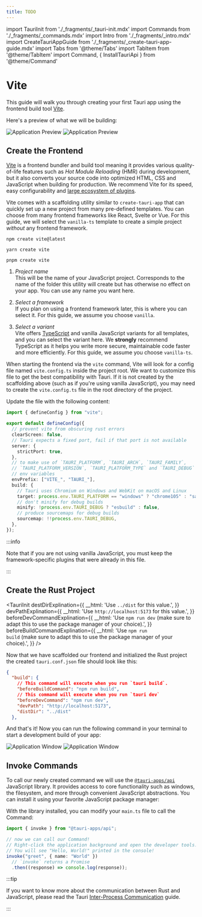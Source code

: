 ```yaml
---
title: TODO
---
```


import TauriInit from './\_fragments/\_tauri-init.mdx'
import Commands from './\_fragments/\_commands.mdx'
import Intro from './\_fragments/\_intro.mdx'
import CreateTauriAppGuide from './\_fragments/\_create-tauri-app-guide.mdx'
import Tabs from '@theme/Tabs'
import TabItem from '@theme/TabItem'
import Command, { InstallTauriApi } from '@theme/Command'

# Vite

This guide will walk you through creating your first Tauri app using the frontend build tool [Vite].

<Intro />
<CreateTauriAppGuide />

Here's a preview of what we will be building:

![Application Preview](/img/guides/getting-started/setup/vite/vite-light.png#gh-light-mode-only)
![Application Preview](/img/guides/getting-started/setup/vite/vite-dark.png#gh-dark-mode-only)

## Create the Frontend

[Vite] is a frontend bundler and build tool meaning it provides various quality-of-life features such as _Hot Module Reloading_ (HMR) during development, but it also converts your source code into optimized HTML, CSS and JavaScript when building for production. We recommend Vite for its speed, easy configurability and [large ecosystem of plugins][awesome-vite].

Vite comes with a scaffolding utility similar to `create-tauri-app` that can quickly set up a new project from many pre-defined templates. You can choose from many frontend frameworks like React, Svelte or Vue. For this guide, we will select the `vanilla-ts` template to create a simple project _without_ any frontend framework.

<Tabs groupId="package-manager">
  <TabItem value="npm">

```shell
npm create vite@latest
```

  </TabItem>

  <TabItem value="Yarn">

```shell
yarn create vite
```

  </TabItem>

  <TabItem value="pnpm">

```shell
pnpm create vite
```

  </TabItem>
</Tabs>

1. _Project name_  
   This will be the name of your JavaScript project. Corresponds to the name of the folder this utility will create but has otherwise no effect on your app. You can use any name you want here.

2. _Select a framework_  
   If you plan on using a frontend framework later, this is where you can select it. For this guide, we assume you choose `vanilla`.

3. _Select a variant_  
   Vite offers [TypeScript] and vanilla JavaScript variants for all templates, and you can select the variant here. We **strongly** recommend TypeScript as it helps you write more secure, maintainable code faster and more efficiently. For this guide, we assume you choose `vanilla-ts`.

When starting the frontend via the `vite` command, Vite will look for a config file named `vite.config.ts` inside the project root. We want to customize this file to get the best compatibility with Tauri. If it is not created by the scaffolding above (such as if you're using vanilla JavaScript), you may need to create the `vite.config.ts` file in the root directory of the project.

Update the file with the following content:

```typescript title=vite.config.ts
import { defineConfig } from "vite";

export default defineConfig({
  // prevent vite from obscuring rust errors
  clearScreen: false,
  // Tauri expects a fixed port, fail if that port is not available
  server: {
    strictPort: true,
  },
  // to make use of `TAURI_PLATFORM`, `TAURI_ARCH`, `TAURI_FAMILY`,
  // `TAURI_PLATFORM_VERSION`, `TAURI_PLATFORM_TYPE` and `TAURI_DEBUG`
  // env variables
  envPrefix: ["VITE_", "TAURI_"],
  build: {
    // Tauri uses Chromium on Windows and WebKit on macOS and Linux
    target: process.env.TAURI_PLATFORM == "windows" ? "chrome105" : "safari13",
    // don't minify for debug builds
    minify: !process.env.TAURI_DEBUG ? "esbuild" : false,
    // produce sourcemaps for debug builds
    sourcemap: !!process.env.TAURI_DEBUG,
  },
});
```

:::info

Note that if you are not using vanilla JavaScript, you must keep the framework-specific plugins that were already in this file.

:::

## Create the Rust Project

<TauriInit
destDirExplination={{
    __html: 'Use <code>../dist</code> for this value.',
  }}
devPathExplination={{
    __html: 'Use <code>http://localhost:5173</code> for this value.',
  }}
beforeDevCommandExplination={{
    __html:
      'Use <code>npm run dev</code> (make sure to adapt this to use the package manager of your choice).',
  }}
beforeBuildCommandExplination={{
    __html:
      'Use <code>npm run build</code> (make sure to adapt this to use the package manager of your choice).',
  }}
/>

Now that we have scaffolded our frontend and initialized the Rust project the created `tauri.conf.json` file should look like this:

```json title=src-tauri/tauri.conf.json
{
  "build": {
    // This command will execute when you run `tauri build`.
    "beforeBuildCommand": "npm run build",
    // This command will execute when you run `tauri dev`
    "beforeDevCommand": "npm run dev",
    "devPath": "http://localhost:5173",
    "distDir": "../dist"
  },
```

And that's it! Now you can run the following command in your terminal to start a development build of your app:

<Command name="dev" />

![Application Window](/img/guides/getting-started/setup/vite/vite-dev-light.png#gh-light-mode-only)
![Application Window](/img/guides/getting-started/setup/vite/vite-dev-dark.png#gh-dark-mode-only)

## Invoke Commands

<Commands />

To call our newly created command we will use the [`@tauri-apps/api`] JavaScript library. It provides access to core functionality such as windows, the filesystem, and more through convenient JavaScript abstractions. You can install it using your favorite JavaScript package manager:

<InstallTauriApi />

With the library installed, you can modify your `main.ts` file to call the Command:

```typescript title=src/main.ts
import { invoke } from "@tauri-apps/api";

// now we can call our Command!
// Right-click the application background and open the developer tools.
// You will see "Hello, World!" printed in the console!
invoke("greet", { name: "World" })
  // `invoke` returns a Promise
  .then((response) => console.log(response));
```

:::tip

If you want to know more about the communication between Rust and JavaScript, please read the Tauri [Inter-Process Communication][inter-process-communication] guide.

:::

[vite]: https://vitejs.dev
[cargo]: https://doc.rust-lang.org/cargo/
[typescript]: https://www.typescriptlang.org
[prerequisites]: ../prerequisites.md
[awesome-vite]: https://github.com/vitejs/awesome-vite#plugins
[`@tauri-apps/api`]: ../../../api/js/
[inter-process-communication]: ../../../references/architecture/inter-process-communication/readme.md
